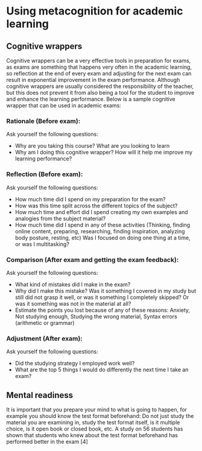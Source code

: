 # Using metacognition for academic learning
## Cognitive wrappers
Cognitive wrappers can be a very effective tools in preparation for exams, as exams are something that happens very often in the academic learning, so reflection at the end of every exam and adjusting for the next exam can result in exponential improvement in the exam performance. Although cognitive wrappers are usually considered the responsibility of the teacher, but this does not prevent it from also being a tool for the student to improve and enhance the learning performance. Below is a sample cognitive wrapper that can be used in academic exams:

### Rationale (Before exam): 
Ask yourself the following questions:
* Why are you taking this course? What are you looking to learn
* Why am I doing this cognitive wrapper? How will it help me improve my learning performance?

### Reflection (Before exam):
Ask yourself the following questions:
* How much time did I spend on my preparation for the exam?
* How was this time split across the different topics of the subject?
* How much time and effort did I spend creating my own examples and analogies from the subject material? 
* How much time did I spend in any of these activities (Thinking, finding online content, preparing, researching, finding inspiration, analyzing body posture, resting, etc) Was I focused on doing one thing at a time, or was I multitasking?

### Comparison (After exam and getting the exam feedback):
Ask yourself the following questions:
* What kind of mistakes did I make in the exam? 
* Why did I make this mistake? Was it something I covered in my study but still did not grasp it well, or was it something I completely skipped? Or was it something was not in the material at all? 
* Estimate the points you lost because of any of these reasons: Anxiety, Not studying enough, Studying the wrong material, Syntax errors (arithmetic or grammar) 

### Adjustment (After exam):
Ask yourself the following questions:
* Did the studying strategy I employed work well? 
* What are the top 5 things I would do differently the next time I take an exam?

## Mental readiness
It is important that you prepare your mind to what is going to happen, for example you should 
know the test format beforehand: Do not just study the material you are examining in, study the test format itself, is it multiple choice, is it open book or closed book, etc. A study on 56 students has shown that students who knew about the test format beforehand has performed better in the exam [4]
